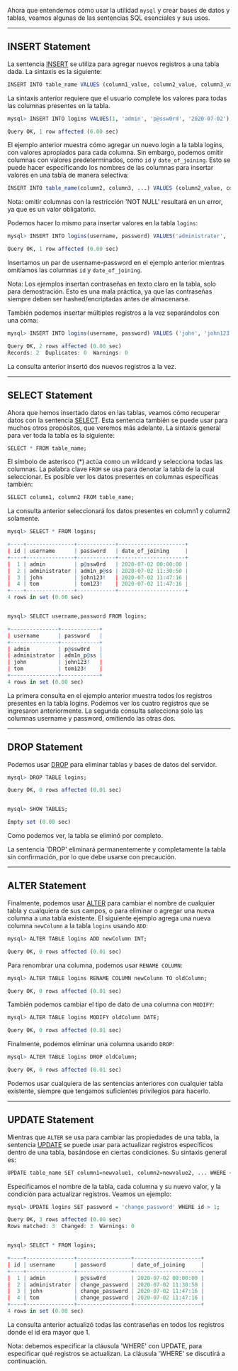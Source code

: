 Ahora que entendemos cómo usar la utilidad `mysql` y crear bases de datos y tablas, veamos algunas de las sentencias SQL esenciales y sus usos.

---

## INSERT Statement

La sentencia [INSERT](https://dev.mysql.com/doc/refman/8.0/en/insert.html) se utiliza para agregar nuevos registros a una tabla dada. La sintaxis es la siguiente:

```r
INSERT INTO table_name VALUES (column1_value, column2_value, column3_value, ...);
```

La sintaxis anterior requiere que el usuario complete los valores para todas las columnas presentes en la tabla.

```r
mysql> INSERT INTO logins VALUES(1, 'admin', 'p@ssw0rd', '2020-07-02');

Query OK, 1 row affected (0.00 sec)
```

El ejemplo anterior muestra cómo agregar un nuevo login a la tabla logins, con valores apropiados para cada columna. Sin embargo, podemos omitir columnas con valores predeterminados, como `id` y `date_of_joining`. Esto se puede hacer especificando los nombres de las columnas para insertar valores en una tabla de manera selectiva:

```r
INSERT INTO table_name(column2, column3, ...) VALUES (column2_value, column3_value, ...);
```

Nota: omitir columnas con la restricción 'NOT NULL' resultará en un error, ya que es un valor obligatorio.

Podemos hacer lo mismo para insertar valores en la tabla `logins`:

```r
mysql> INSERT INTO logins(username, password) VALUES('administrator', 'adm1n_p@ss');

Query OK, 1 row affected (0.00 sec)
```

Insertamos un par de username-password en el ejemplo anterior mientras omitíamos las columnas `id` y `date_of_joining`.

Nota: Los ejemplos insertan contraseñas en texto claro en la tabla, solo para demostración. Esto es una mala práctica, ya que las contraseñas siempre deben ser hashed/encriptadas antes de almacenarse.

También podemos insertar múltiples registros a la vez separándolos con una coma:

```r
mysql> INSERT INTO logins(username, password) VALUES ('john', 'john123!'), ('tom', 'tom123!');

Query OK, 2 rows affected (0.00 sec)
Records: 2  Duplicates: 0  Warnings: 0
```

La consulta anterior insertó dos nuevos registros a la vez.

---

## SELECT Statement

Ahora que hemos insertado datos en las tablas, veamos cómo recuperar datos con la sentencia [SELECT](https://dev.mysql.com/doc/refman/8.0/en/select.html). Esta sentencia también se puede usar para muchos otros propósitos, que veremos más adelante. La sintaxis general para ver toda la tabla es la siguiente:

```r
SELECT * FROM table_name;
```

El símbolo de asterisco (*) actúa como un wildcard y selecciona todas las columnas. La palabra clave `FROM` se usa para denotar la tabla de la cual seleccionar. Es posible ver los datos presentes en columnas específicas también:

```r
SELECT column1, column2 FROM table_name;
```

La consulta anterior seleccionará los datos presentes en column1 y column2 solamente.

```r
mysql> SELECT * FROM logins;

+----+---------------+------------+---------------------+
| id | username      | password   | date_of_joining     |
+----+---------------+------------+---------------------+
|  1 | admin         | p@ssw0rd   | 2020-07-02 00:00:00 |
|  2 | administrator | adm1n_p@ss | 2020-07-02 11:30:50 |
|  3 | john          | john123!   | 2020-07-02 11:47:16 |
|  4 | tom           | tom123!    | 2020-07-02 11:47:16 |
+----+---------------+------------+---------------------+
4 rows in set (0.00 sec)


mysql> SELECT username,password FROM logins;

+---------------+------------+
| username      | password   |
+---------------+------------+
| admin         | p@ssw0rd   |
| administrator | adm1n_p@ss |
| john          | john123!   |
| tom           | tom123!    |
+---------------+------------+
4 rows in set (0.00 sec)
```

La primera consulta en el ejemplo anterior muestra todos los registros presentes en la tabla logins. Podemos ver los cuatro registros que se ingresaron anteriormente. La segunda consulta selecciona solo las columnas username y password, omitiendo las otras dos.

---

## DROP Statement

Podemos usar [DROP](https://dev.mysql.com/doc/refman/8.0/en/drop-table.html) para eliminar tablas y bases de datos del servidor.

```r
mysql> DROP TABLE logins;

Query OK, 0 rows affected (0.01 sec)


mysql> SHOW TABLES;

Empty set (0.00 sec)
```

Como podemos ver, la tabla se eliminó por completo.

La sentencia 'DROP' eliminará permanentemente y completamente la tabla sin confirmación, por lo que debe usarse con precaución.

---

## ALTER Statement

Finalmente, podemos usar [ALTER](https://dev.mysql.com/doc/refman/8.0/en/alter-table.html) para cambiar el nombre de cualquier tabla y cualquiera de sus campos, o para eliminar o agregar una nueva columna a una tabla existente. El siguiente ejemplo agrega una nueva columna `newColumn` a la tabla `logins` usando `ADD`:

```r
mysql> ALTER TABLE logins ADD newColumn INT;

Query OK, 0 rows affected (0.01 sec)
```

Para renombrar una columna, podemos usar `RENAME COLUMN`:

```r
mysql> ALTER TABLE logins RENAME COLUMN newColumn TO oldColumn;

Query OK, 0 rows affected (0.01 sec)
```

También podemos cambiar el tipo de dato de una columna con `MODIFY`:

```r
mysql> ALTER TABLE logins MODIFY oldColumn DATE;

Query OK, 0 rows affected (0.01 sec)
```

Finalmente, podemos eliminar una columna usando `DROP`:

```r
mysql> ALTER TABLE logins DROP oldColumn;

Query OK, 0 rows affected (0.01 sec)
```

Podemos usar cualquiera de las sentencias anteriores con cualquier tabla existente, siempre que tengamos suficientes privilegios para hacerlo.

---

## UPDATE Statement

Mientras que `ALTER` se usa para cambiar las propiedades de una tabla, la sentencia [UPDATE](https://dev.mysql.com/doc/refman/8.0/en/update.html) se puede usar para actualizar registros específicos dentro de una tabla, basándose en ciertas condiciones. Su sintaxis general es:

```r
UPDATE table_name SET column1=newvalue1, column2=newvalue2, ... WHERE <condition>;
```

Especificamos el nombre de la tabla, cada columna y su nuevo valor, y la condición para actualizar registros. Veamos un ejemplo:

```r
mysql> UPDATE logins SET password = 'change_password' WHERE id > 1;

Query OK, 3 rows affected (0.00 sec)
Rows matched: 3  Changed: 3  Warnings: 0


mysql> SELECT * FROM logins;

+----+---------------+-----------------+---------------------+
| id | username      | password        | date_of_joining     |
+----+---------------+-----------------+---------------------+
|  1 | admin         | p@ssw0rd        | 2020-07-02 00:00:00 |
|  2 | administrator | change_password | 2020-07-02 11:30:50 |
|  3 | john          | change_password | 2020-07-02 11:47:16 |
|  4 | tom           | change_password | 2020-07-02 11:47:16 |
+----+---------------+-----------------+---------------------+
4 rows in set (0.00 sec)
```

La consulta anterior actualizó todas las contraseñas en todos los registros donde el id era mayor que 1.

Nota: debemos especificar la cláusula 'WHERE' con UPDATE, para especificar qué registros se actualizan. La cláusula 'WHERE' se discutirá a continuación.